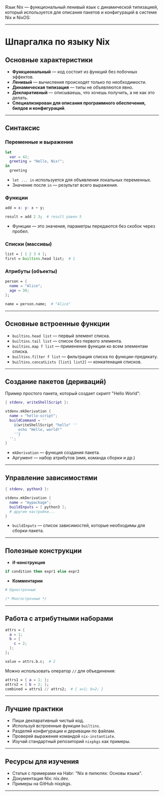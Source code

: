 
Язык Nix — функциональный ленивый язык с динамической типизацией, который используется для описания пакетов и конфигураций в системе Nix и NixOS:

***

# Шпаргалка по языку Nix

## Основные характеристики

- **Функциональный** — код состоит из функций без побочных эффектов.
- **Ленивый** — вычисления происходят только по необходимости.
- **Динамическая типизация** — типы не объявляются явно.
- **Декларативный** — описываешь, что хочешь получить, а не как это делать.
- **Специализирован для описания программного обеспечения, билдов и конфигураций**.

***

## Синтаксис

### Переменные и выражения

```nix
let
  var = 42;
  greeting = "Hello, Nix!";
in
  greeting
```

- `let ... in` используется для объявления локальных переменных.
- Значение после `in` — результат всего выражения.


### Функции

```nix
add = x: y: x + y;

result = add 2 3;  # result равен 5
```

- Функции — это значения, параметры передаются без скобок через пробел.


### Списки (массивы)

```nix
list = [ 1 2 3 4 ];
first = builtins.head list;  # 1
```


### Атрибуты (объекты)

```nix
person = {
  name = "Alice";
  age = 30;
};

name = person.name;  # "Alice"
```


***

## Основные встроенные функции

- `builtins.head list` — первый элемент списка.
- `builtins.tail list` — список без первого элемента.
- `builtins.map f list` — применение функции ко всем элементам списка.
- `builtins.filter f list` — фильтрация списка по функции-предикату.
- `builtins.concatLists [list1 list2]` — конкатенация списков.

***

## Создание пакетов (дериваций)

Пример простого пакета, который создает скрипт "Hello World":

```nix
{ stdenv, writeShellScript }:

stdenv.mkDerivation {
  name = "hello-script";
  buildCommand = ''
    ${writeShellScript "hello" ''
      echo "Hello, world!"
    ''}
  '';
}
```

- `mkDerivation` — функция создания пакета.
- Аргумент — набор атрибутов (имя, команда сборки и др.)

***

## Управление зависимостями

```nix
{ stdenv, python3 }:

stdenv.mkDerivation {
  name = "mypackage";
  buildInputs = [ python3 ];
  # другие настройки...
}
```

- `buildInputs` — список зависимостей, которые необходимы для сборки пакета.

***

## Полезные конструкции

- **if-конструкция**

```nix
if condition then expr1 else expr2
```

- **Комментарии**

```nix
# Однострочные

/* Многострочные */
```


***

## Работа с атрибутными наборами

```nix
attrs = {
  a = 1;
  b = {
    c = 2;
  };
};

value = attrs.b.c;  # 2
```

Можно использовать оператор `//` для объединения:

```nix
attrs1 = { a = 1; };
attrs2 = { b = 2; };
combined = attrs1 // attrs2;  # { a=1; b=2; }
```


***

## Лучшие практики

- Пиши декларативный чистый код.
- Используй встроенные функции `builtins`.
- Разделяй конфигурации и деривации по файлам.
- Проверяй выражения командой `nix-instantiate`.
- Изучай стандартный репозиторий `nixpkgs` как примеры.

***

## Ресурсы для изучения

- Статья с примерами на Habr: "Nix в пилюлях: Основы языка".
- Документация Nix: nix.dev.
- Примеры на GitHub nixpkgs.

***


